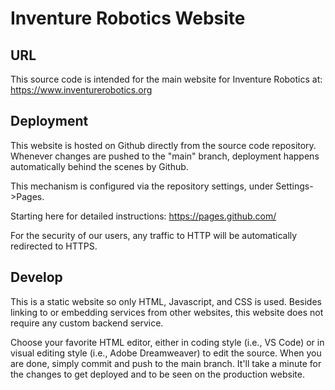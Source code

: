 # Inventure Robotics Website

## URL
This source code is intended for the main website for Inventure Robotics at:
https://www.inventurerobotics.org

## Deployment
This website is hosted on Github directly from the source code repository.  Whenever changes are pushed to the 
"main" branch, deployment happens automatically behind the scenes by Github.

This mechanism is configured via the repository settings, under Settings->Pages.

Starting here for detailed instructions:
https://pages.github.com/

For the security of our users, any traffic to HTTP will be automatically redirected to HTTPS.

## Develop
This is a static website so only HTML, Javascript, and CSS is used.  Besides linking to or embedding services from 
other websites, this website does not require any custom 
backend service.

Choose your favorite HTML editor, either in coding style (i.e., VS Code) or in visual editing style (i.e., Adobe 
Dreamweaver) to edit the source.  When you are done, simply commit and push to the main branch.  It'll take a minute 
for the changes to get deployed and to be seen on the production website.
